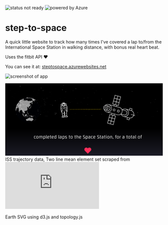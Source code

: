 ![status not ready](https://img.shields.io/badge/status-WIP-yellow.svg) ![powered by Azure](https://img.shields.io/badge/powered%20by-Azure%20%E2%98%81%EF%B8%8F-blue.svg)

# step-to-space

A quick little website to track how many times I've covered a lap to/from the International Space Station in walking distance, with bonus real heart beat.

Uses the fitbit API :heart:

You can see it at: [steptospace.azurewebsites.net](http://steptospace.azurewebsites.net)

![screenshot of app](public/images/screenshot.png)

![screenshot of earth view](public/images/screenshot_earth.png)
ISS trajectory data, Two line mean element set scraped from ![NASA's ISS TRAJECTORY DATA](https://spaceflight.nasa.gov/realdata/sightings/SSapplications/Post/JavaSSOP/orbit/ISS/SVPOST.html)

Earth SVG using d3.js and topology.js